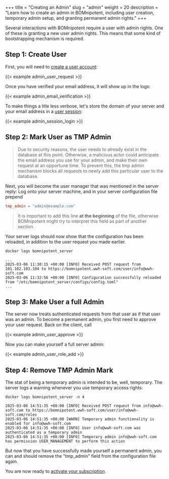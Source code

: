 +++
title = "Creating an Admin"
slug = "admin"
weight = 20
description = "Learn how to create an admin in BOMnipotent, including user creation, temporary admin setup, and granting permanent admin rights."
+++

Several interactions with BOMnipotent require a user with admin rights. One of these is granting a new user admin rights. This means that some kind of bootstrapping mechanism is required.

## Step 1: Create User
First, you will need to [create a user account](/client/basics/account-creation):

{{< example admin_user_request >}}

Once you have verified your email address, it will show up in the logs:

{{< example admin_email_verification >}}

To make things a litle less verbose, let's store the domain of your server and your email address in a [user session](/client/basics/user-session/):

{{< example admin_session_login >}}

## Step 2: Mark User as TMP Admin

> Due to security reasons, the user needs to already exist in the database at this point. Otherwise, a malicious actor could anticipate the email address you use for your admin, and make their own request at an opportune time. To prevent this, the tmp admin mechanism blocks all requests to newly add this particular user to the database.

Next, you will become the user manager that was mentioned in the server reply: Log onto your server machine, and in your server configuration file prepend
```toml
tmp_admin = "admin@example.com"
```

> It is important to add this line **at the beginning** of the file, otherwise BOMnipotent might try to interpret this field as part of another section.

Your server logs should now show that the configuration has been reloaded, in addition to the user request you made earlier.

```
docker logs bomnipotent_server
```
``` {wrap="false" title="output"}
...
2025-03-06 11:30:15 +00:00 [INFO] Received POST request from 101.102.103.104 to https://bomnipotent.wwh-soft.com/user/info@wwh-soft.com
2025-03-06 11:32:56 +00:00 [INFO] Configuration successfully reloaded from "/etc/bomnipotent_server/configs/config.toml"
...
```

## Step 3: Make User a full Admin

The server now treats authenticated requests from that user as if that user was an admin. To become a permanent admin, you first need to approve your user request. Back on the client, call

{{< example admin_user_approve >}}

Now you can make yourself a full server admin:

{{< example admin_user_role_add >}}

## Step 4: Remove TMP Admin Mark

The stat of being a temporary admin is intended to be, well, temporary. The server logs a warning whenever you use temporary access rights:
```
docker logs bomnipotent_server -n 4
```
``` {wrap="false" title="output"}
2025-03-06 14:51:35 +00:00 [INFO] Received POST request from info@wwh-soft.com to https://bomnipotent.wwh-soft.com/user/info@wwh-soft.com/roles
2025-03-06 14:51:35 +00:00 [WARN] Temporary admin functionality is enabled for info@wwh-soft.com
2025-03-06 14:51:35 +00:00 [INFO] User info@wwh-soft.com was authenticated as a temporary admin
2025-03-06 14:51:35 +00:00 [INFO] Temporary admin info@wwh-soft.com has permission USER_MANAGEMENT to perform this action
```

But now that you have successfully made yourself a permanent admin, you can and should remove the "tmp_admin" field from the configuration file again.

You are now ready to [activate your subscription](/server/setup/subscription/).
